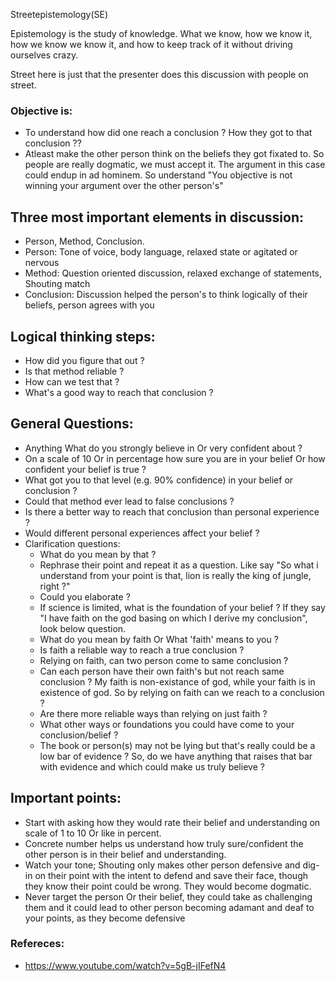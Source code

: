Streetepistemology(SE)

Epistemology is the study of knowledge. What we know, how we know it, how we know we know it, and how to keep track of it without driving ourselves crazy.

Street here is just that the presenter does this discussion with people on street.

### Objective is:
* To understand how did one reach a conclusion ? How they got to that conclusion ??
* Atleast make the other person think on the beliefs they got fixated to. So people are really dogmatic, we must accept it. The argument in this case could endup in ad hominem. So understand "You objective is not winning your argument over the other person's"

## Three most important elements in discussion:
- Person, Method, Conclusion.
- Person: Tone of voice, body language, relaxed state or agitated or nervous
- Method: Question oriented discussion, relaxed exchange of statements, Shouting match
- Conclusion: Discussion helped the person's to think logically of their beliefs, person agrees with you

## Logical thinking steps:
- How did you figure that out ?
- Is that method reliable ?
- How can we test that ?
- What's a good way to reach that conclusion ?

## General Questions:
- Anything What do you strongly believe in Or very confident about ?
- On a scale of 10 Or in percentage how sure you are in your belief Or how confident your belief is true ?
- What got you to that level (e.g. 90% confidence) in your belief or conclusion ?
- Could that method ever lead to false conclusions ?
- Is there a better way to reach that conclusion than personal experience ?
- Would different personal experiences affect your belief ?
- Clarification questions:
  - What do you mean by that ?
  - Rephrase their point and repeat it as a question. Like say "So what i understand from your point is that, lion is really the king of jungle, right ?"
  - Could you elaborate ?
  - If science is limited, what is the foundation of your belief ? If they say "I have faith on the god basing on which I derive my conclusion", look below question.
  - What do you mean by faith Or What 'faith' means to you ?
  - Is faith a reliable way to reach a true conclusion ?
  - Relying on faith, can two person come to same conclusion ?
  - Can each person have their own faith's but not reach same conclusion ? My faith is non-existance of god, while your faith is in existence of god. So by relying on faith can we reach to a conclusion ?
  - Are there more reliable ways than relying on just faith ?
  - What other ways or foundations you could have come to your conclusion/belief ?
  - The book or person(s) may not be lying but that's really could be a low bar of evidence ? So, do we have anything that raises that bar with evidence and which could make us truly believe ?

## Important points:
- Start with asking how they would rate their belief and understanding on scale of 1 to 10 Or like in percent.
- Concrete number helps us understand how truly sure/confident the other person is in their belief and understanding.
- Watch your tone; Shouting only makes other person defensive and dig-in on their point with the intent to defend and save their face, though they know their point could be wrong. They would become dogmatic.
- Never target the person Or their belief, they could take as challenging them and it could lead to other person becoming adamant and deaf to your points, as they become defensive



### Refereces:
- https://www.youtube.com/watch?v=5gB-jIFefN4

